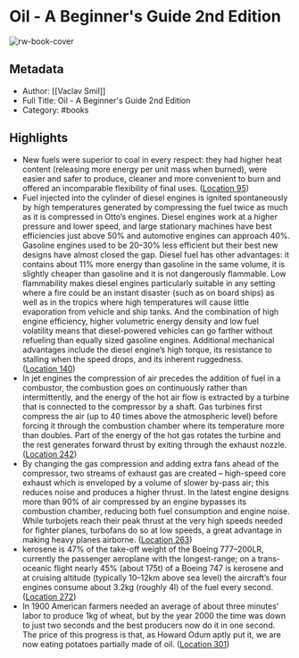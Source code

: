 # Oil - A Beginner's Guide 2nd Edition

![rw-book-cover](https://images-na.ssl-images-amazon.com/images/I/413BTgdbBAL._SL200_.jpg)

## Metadata
- Author: [[Vaclav Smil]]
- Full Title: Oil - A Beginner's Guide 2nd Edition
- Category: #books

## Highlights
- New fuels were superior to coal in every respect: they had higher heat content (releasing more energy per unit mass when burned), were easier and safer to produce, cleaner and more convenient to burn and offered an incomparable flexibility of final uses. ([Location 95](https://readwise.io/to_kindle?action=open&asin=B07544G8Z3&location=95))
- Fuel injected into the cylinder of diesel engines is ignited spontaneously by high temperatures generated by compressing the fuel twice as much as it is compressed in Otto’s engines. Diesel engines work at a higher pressure and lower speed, and large stationary machines have best efficiencies just above 50% and automotive engines can approach 40%. Gasoline engines used to be 20–30% less efficient but their best new designs have almost closed the gap. Diesel fuel has other advantages: it contains about 11% more energy than gasoline in the same volume, it is slightly cheaper than gasoline and it is not dangerously flammable. Low flammability makes diesel engines particularly suitable in any setting where a fire could be an instant disaster (such as on board ships) as well as in the tropics where high temperatures will cause little evaporation from vehicle and ship tanks. And the combination of high engine efficiency, higher volumetric energy density and low fuel volatility means that diesel-powered vehicles can go farther without refueling than equally sized gasoline engines. Additional mechanical advantages include the diesel engine’s high torque, its resistance to stalling when the speed drops, and its inherent ruggedness. ([Location 140](https://readwise.io/to_kindle?action=open&asin=B07544G8Z3&location=140))
- In jet engines the compression of air precedes the addition of fuel in a combustor, the combustion goes on continuously rather than intermittently, and the energy of the hot air flow is extracted by a turbine that is connected to the compressor by a shaft. Gas turbines first compress the air (up to 40 times above the atmospheric level) before forcing it through the combustion chamber where its temperature more than doubles. Part of the energy of the hot gas rotates the turbine and the rest generates forward thrust by exiting through the exhaust nozzle. ([Location 242](https://readwise.io/to_kindle?action=open&asin=B07544G8Z3&location=242))
- By changing the gas compression and adding extra fans ahead of the compressor, two streams of exhaust gas are created – high-speed core exhaust which is enveloped by a volume of slower by-pass air; this reduces noise and produces a higher thrust. In the latest engine designs more than 90% of air compressed by an engine bypasses its combustion chamber, reducing both fuel consumption and engine noise. While turbojets reach their peak thrust at the very high speeds needed for fighter planes, turbofans do so at low speeds, a great advantage in making heavy planes airborne. ([Location 263](https://readwise.io/to_kindle?action=open&asin=B07544G8Z3&location=263))
- kerosene is 47% of the take-off weight of the Boeing 777–200LR, currently the passenger aeroplane with the longest-range; on a trans-oceanic flight nearly 45% (about 175t) of a Boeing 747 is kerosene and at cruising altitude (typically 10–12km above sea level) the aircraft’s four engines consume about 3.2kg (roughly 4l) of the fuel every second. ([Location 272](https://readwise.io/to_kindle?action=open&asin=B07544G8Z3&location=272))
- In 1900 American farmers needed an average of about three minutes’ labor to produce 1kg of wheat, but by the year 2000 the time was down to just two seconds and the best producers now do it in one second. The price of this progress is that, as Howard Odum aptly put it, we are now eating potatoes partially made of oil. ([Location 301](https://readwise.io/to_kindle?action=open&asin=B07544G8Z3&location=301))
